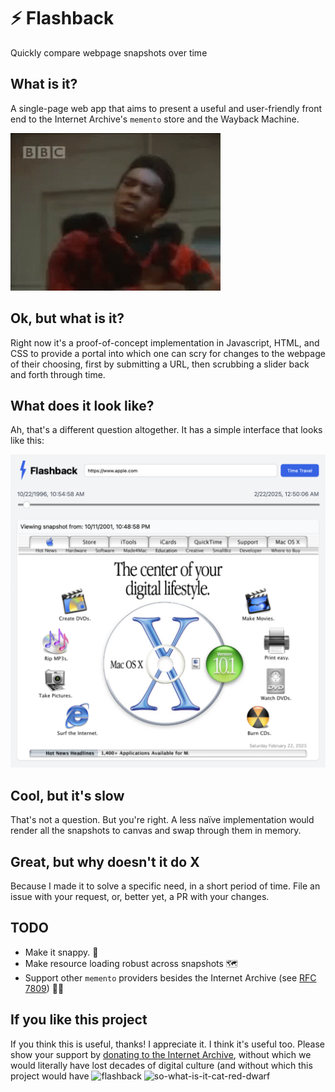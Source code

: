 # ⚡️ Flashback
Quickly compare webpage snapshots over time

## What is it?
A single-page web app that aims to present a useful and user-friendly front end to the Internet Archive's `memento` store and the Wayback Machine.

![](so-what-is-it-cat-red-dwarf.gif)

## Ok, but what is it?
Right now it's a proof-of-concept implementation in Javascript, HTML, and CSS to provide a portal into which one can scry for changes to the webpage of their choosing, first by submitting a URL, then scrubbing a slider back and forth through time.

## What does it look like?
Ah, that's a different question altogether. It has a simple interface that looks like this:

![Flashback UI](flashback.png)

## Cool, but it's slow
That's not a question. But you're right. A less naïve implementation would render all the snapshots to canvas and swap through them in memory.

## Great, but why doesn't it do X
Because I made it to solve a specific need, in a short period of time. File an issue with your request, or, better yet, a PR with your changes.

## TODO
 * Make it snappy. 🫡
 * Make resource loading robust across snapshots 🗺️
 * Support other `memento` providers besides the Internet Archive (see [RFC 7809](https://mementoweb.org/guide/rfc/)) 🧑‍💻

## If you like this project
If you think this is useful, thanks! I appreciate it. I think it's useful too. Please show your support by [donating to the Internet Archive](https://archive.org/donate), without which we would literally have lost decades of digital culture (and without which this project would have ![flashback](https://github.com/user-attachments/assets/1599dbd8-5ddb-4382-abc7-b5751b421a27)
![so-what-is-it-cat-red-dwarf](https://github.com/user-attachments/assets/43dba5c4-6460-4f9d-b278-7929bee6a715)
